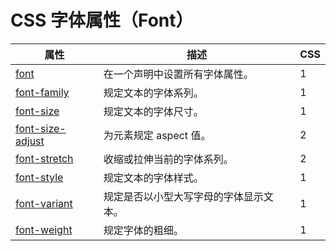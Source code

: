 # CSS 字体属性（Font）

| 属性 | 描述 | CSS |
| --- | --- | --- |
| [font](/cssref/pr_font_font.asp) | 在一个声明中设置所有字体属性。 | 1 |
| [font-family](/cssref/pr_font_font-family.asp) | 规定文本的字体系列。 | 1 |
| [font-size](/cssref/pr_font_font-size.asp) | 规定文本的字体尺寸。 | 1 |
| [font-size-adjust](/cssref/pr_font_font-size-adjust.asp) | 为元素规定 aspect 值。 | 2 |
| [font-stretch](/cssref/pr_font_font-stretch.asp) | 收缩或拉伸当前的字体系列。 | 2 |
| [font-style](/cssref/pr_font_font-style.asp) | 规定文本的字体样式。 | 1 |
| [font-variant](/cssref/pr_font_font-variant.asp) | 规定是否以小型大写字母的字体显示文本。 | 1 |
| [font-weight](/cssref/pr_font_weight.asp) | 规定字体的粗细。 | 1 |


